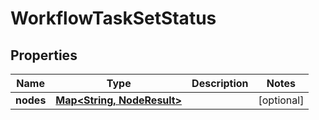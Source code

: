 

# WorkflowTaskSetStatus

## Properties

Name | Type | Description | Notes
------------ | ------------- | ------------- | -------------
**nodes** | [**Map&lt;String, NodeResult&gt;**](NodeResult.md) |  |  [optional]



